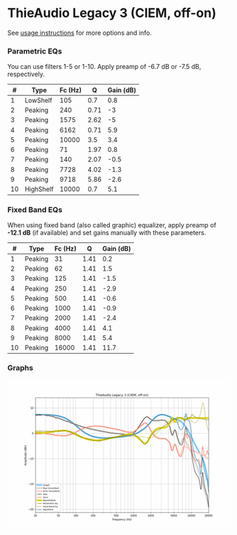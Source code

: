 # ThieAudio Legacy 3 (CIEM, off-on)
See [usage instructions](https://github.com/jaakkopasanen/AutoEq#usage) for more options and info.

### Parametric EQs
You can use filters 1-5 or 1-10. Apply preamp of -6.7 dB or -7.5 dB, respectively.

|   # | Type      |   Fc (Hz) |    Q |   Gain (dB) |
|-----|-----------|-----------|------|-------------|
|   1 | LowShelf  |       105 | 0.7  |         0.8 |
|   2 | Peaking   |       240 | 0.71 |        -3   |
|   3 | Peaking   |      1575 | 2.62 |        -5   |
|   4 | Peaking   |      6162 | 0.71 |         5.9 |
|   5 | Peaking   |     10000 | 3.5  |         3.4 |
|   6 | Peaking   |        71 | 1.97 |         0.8 |
|   7 | Peaking   |       140 | 2.07 |        -0.5 |
|   8 | Peaking   |      7728 | 4.02 |        -1.3 |
|   9 | Peaking   |      9718 | 5.86 |        -2.6 |
|  10 | HighShelf |     10000 | 0.7  |         5.1 |

### Fixed Band EQs
When using fixed band (also called graphic) equalizer, apply preamp of **-12.1 dB** (if available) and set gains manually with these parameters.

|   # | Type    |   Fc (Hz) |    Q |   Gain (dB) |
|-----|---------|-----------|------|-------------|
|   1 | Peaking |        31 | 1.41 |         0.2 |
|   2 | Peaking |        62 | 1.41 |         1.5 |
|   3 | Peaking |       125 | 1.41 |        -1.5 |
|   4 | Peaking |       250 | 1.41 |        -2.9 |
|   5 | Peaking |       500 | 1.41 |        -0.6 |
|   6 | Peaking |      1000 | 1.41 |        -0.9 |
|   7 | Peaking |      2000 | 1.41 |        -2.4 |
|   8 | Peaking |      4000 | 1.41 |         4.1 |
|   9 | Peaking |      8000 | 1.41 |         5.4 |
|  10 | Peaking |     16000 | 1.41 |        11.7 |

### Graphs
![](./ThieAudio%20Legacy%203%20(CIEM,%20off-on).png)
